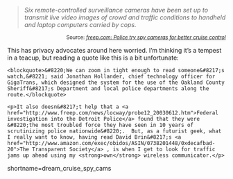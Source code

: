 <blockquote cite="http://www.freep.com/news/metro/dreamcruise/2003/mwend13_20030813.htm"><i>Six remote-controlled surveillance cameras have been set up to transmit live video images of crowd and traffic conditions to handheld and laptop computers carried by cops. </i></blockquote><div class="credit" align="right"><small>Source: <cite><a href="http://www.freep.com/news/metro/dreamcruise/2003/mwend13_20030813.htm">freep.com: Police try spy cameras for better cruise control </a></cite></small></div>	<p>This has privacy advocates around here worried.  I&#8217;m thinking it&#8217;s a tempest in a teacup, but reading a quote like this is a bit unfortunate:</p>

	<blockquote>&#8220;We can zoom in tight enough to read someone&#8217;s watch,&#8221; said Jonathan Hollander, chief technology officer for GigaTrans, which designed the system for the use of the Oakland County Sheriff&#8217;s Department and local police departments along the route.</blockquote>

	<p>It also doesn&#8217;t help that a <a href="http://www.freep.com/news/locway/probe12_20030612.htm">Federal investigation into the Detroit Police</a> found that they were &#8220;the most troubled force they have seen in 10 years of scrutinizing police nationwide&#8220;.  But, as a futurist geek, what I really want to know, having read David Brin&#8217;s <a href="http://www.amazon.com/exec/obidos/ASIN/0738201448/0xdecafbad-20">The Transparent Society</a> , is when I get to look for traffic jams up ahead using my <strong>own</strong> wireless communicator.</p>
<!--more-->
shortname=dream_cruise_spy_cams
